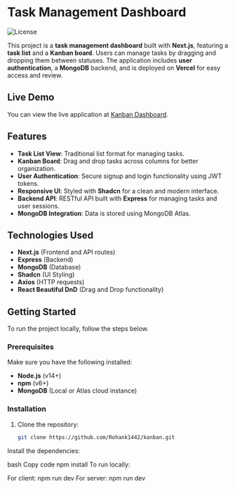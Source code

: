 # Task Management Dashboard

![License](https://img.shields.io/badge/license-MIT-green)

This project is a **task management dashboard** built with **Next.js**, featuring a **task list** and a **Kanban board**. Users can manage tasks by dragging and dropping them between statuses. The application includes **user authentication**, a **MongoDB** backend, and is deployed on **Vercel** for easy access and review.

## Live Demo

You can view the live application at [Kanban Dashboard](https://kanban-seven-blush.vercel.app).

## Features

- **Task List View**: Traditional list format for managing tasks.
- **Kanban Board**: Drag and drop tasks across columns for better organization.
- **User Authentication**: Secure signup and login functionality using JWT tokens.
- **Responsive UI**: Styled with **Shadcn** for a clean and modern interface.
- **Backend API**: RESTful API built with **Express** for managing tasks and user sessions.
- **MongoDB Integration**: Data is stored using MongoDB Atlas.

## Technologies Used

- **Next.js** (Frontend and API routes)
- **Express** (Backend)
- **MongoDB** (Database)
- **Shadcn** (UI Styling)
- **Axios** (HTTP requests)
- **React Beautiful DnD** (Drag and Drop functionality)

## Getting Started

To run the project locally, follow the steps below.

### Prerequisites

Make sure you have the following installed:

- **Node.js** (v14+)
- **npm** (v6+)
- **MongoDB** (Local or Atlas cloud instance)

### Installation

1. Clone the repository:

   ```bash
   git clone https://github.com/Rohank1442/kanban.git
Install the dependencies:

bash
Copy code
npm install
To run locally:

For client: npm run dev
For server: npm run dev
